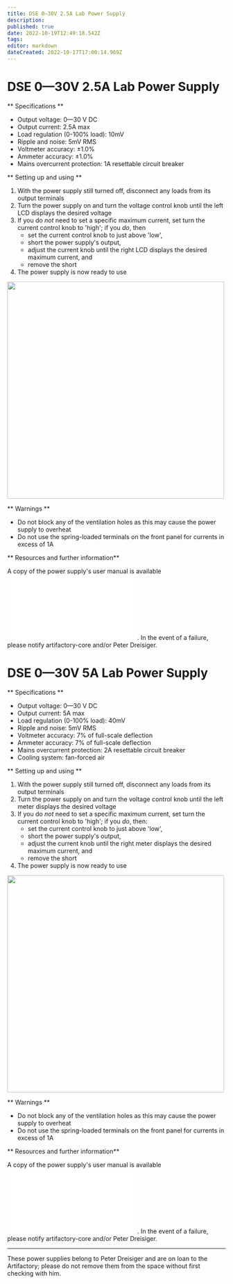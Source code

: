 ```yaml
---
title: DSE 0—30V 2.5A Lab Power Supply
description: 
published: true
date: 2022-10-19T12:49:18.542Z
tags: 
editor: markdown
dateCreated: 2022-10-17T17:00:14.969Z
---
```


# DSE 0—30V 2.5A Lab Power Supply

\*\* Specifications \*\*

-   Output voltage: 0—30 V DC
-   Output current: 2.5A max
-   Load regulation (0-100% load): 10mV
-   Ripple and noise: 5mV RMS
-   Voltmeter accuracy: ±1.0%
-   Ammeter accuracy: ±1.0%
-   Mains overcurrent protection: 1A resettable circuit breaker

\*\* Setting up and using \*\*

1.  With the power supply still turned off, disconnect any loads from its output terminals
2.  Turn the power supply on and turn the voltage control knob until the left LCD displays the desired voltage
3.  If you do *not* need to set a specific maximum current, set turn the current control knob to 'high'; if you *do*, then
    -   set the current control knob to just above 'low',
    -   short the power supply's output,
    -   adjust the current knob until the right LCD displays the desired maximum current, and
    -   remove the short
4.  The power supply is now ready to use

<img src="/tools/psu_dse_q1770_front_.jpg" width="500" />

\*\* Warnings \*\*

-   Do not block any of the ventilation holes as this may cause the power supply to overheat
-   Do not use the spring-loaded terminals on the front panel for currents in excess of 1A

\*\* Resources and further information\*\*

A copy of the power supply's user manual is available ![here](/tools/psu_dse_q1770_user_manual_.pdf). In the event of a failure, please notify artifactory-core and/or Peter Dreisiger.

# DSE 0—30V 5A Lab Power Supply

\*\* Specifications \*\*

-   Output voltage: 0—30 V DC
-   Output current: 5A max
-   Load regulation (0-100% load): 40mV
-   Ripple and noise: 5mV RMS
-   Voltmeter accuracy: 7% of full-scale deflection
-   Ammeter accuracy: 7% of full-scale deflection
-   Mains overcurrent protection: 2A resettable circuit breaker
-   Cooling system: fan-forced air

\*\* Setting up and using \*\*

1.  With the power supply still turned off, disconnect any loads from its output terminals
2.  Turn the power supply on and turn the voltage control knob until the left meter displays the desired voltage
3.  If you do *not* need to set a specific maximum current, set turn the current control knob to 'high'; if you *do*, then:
    -   set the current control knob to just above 'low',
    -   short the power supply's output,
    -   adjust the current knob until the right meter displays the desired maximum current, and
    -   remove the short
4.  The power supply is now ready to use

<img src="/tools/psu_dse_q1760_front_.jpg" width="500" />

\*\* Warnings \*\*

-   Do not block any of the ventilation holes as this may cause the power supply to overheat
-   Do not use the spring-loaded terminals on the front panel for currents in excess of 1A

\*\* Resources and further information\*\*

A copy of the power supply's user manual is available ![here](/tools/psu_dse_q1760_user_manual_.pdf). In the event of a failure, please notify artifactory-core and/or Peter Dreisiger.

------------------------------------------------------------------------

These power supplies belong to Peter Dreisiger and are on loan to the Artifactory; please do not remove them from the space without first checking with him.
